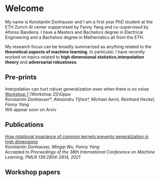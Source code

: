 # Welcome
My name is Konstantin Donhauser and I am a first year PhD student at the ETH Zurich AI center suppervised by Fanny Yang and co-supervised by Afonso Bandeira. 
I have a Masters and Bachelors degree in Electrical Engineering and a Bachelors degree in Mathematics all from the ETH.<br/>

My research focus can be broadly summarized as anything related to the **theoretical aspects of machine learning**. In particular, I have recently worked on topics related to **high dimensional statistics**,**interpolation theory** and **adversarial robustness**. 

## Pre-prints
Interpolation can hurt robust generalization even when there is no noise [Workshop 1](https://openreview.net/forum?id=ujQKWaxFkrL) [Workshop 2](\Oppo\
*Konstantin Donhauser\*, Alexandru Tifrea\*, Michael Aerni, Reinhard Heckel, Fanny Yang*\
Will appear soon on Arxiv


## Publications
[How rotational invariance of common kernels prevents generalization in high dimensions](http://proceedings.mlr.press/v139/donhauser21a.html)\
*Konstantin Donhauser, Mingqi Wu, Fanny Yang*\
Accepted to *Proceedings of the 38th International Conference on Machine Learning, PMLR 139:2804-2814, 2021*

## Workshop papers
